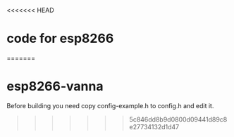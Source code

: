 <<<<<<< HEAD
# code for esp8266
=======
# esp8266-vanna

Before building you need copy config-example.h to config.h and edit it.
>>>>>>> 5c846dd8b9d0800d09441d89c8e27734132d1d47
